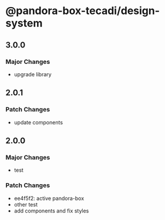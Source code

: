 # @pandora-box-tecadi/design-system

## 3.0.0

### Major Changes

- upgrade library

## 2.0.1

### Patch Changes

- update components

## 2.0.0

### Major Changes

- test

### Patch Changes

- ee4f5f2: active pandora-box
- other test
- add components and fix styles
